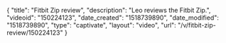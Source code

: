 {
    "title": "Fitbit Zip review",
    "description": "Leo reviews the Fitbit Zip.",
    "videoid": "150224123",
    "date_created": "1518739890",
    "date_modified": "1518739890",
    "type": "captivate",
    "layout": "video",
    "url": "\/v\/fitbit-zip-review\/150224123"
}